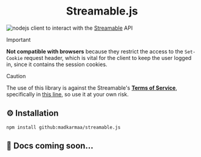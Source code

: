<h1 align="center">
  <!-- <img src="" alt="icon" style="width: 65px; height: 65px"><br> -->
  Streamable.js
</h1>

![nodejs](https://img.shields.io/static/v1?logo=nodedotjs&label=&message=NodeJS&color=43853D&logoColor=ffffff&style=flat-square) client to interact with the [Streamable](https://streamable.com) API

> [!IMPORTANT]
>
> **Not compatible with browsers** because they restrict the access to the `Set-Cookie` request header, which is vital for the client to keep the user logged in, since it contains the session cookies.

> [!CAUTION]
>
> The use of this library is against the Streamable's **[Terms of Service](https://terms.streamable.com)**, specifically in [this line](https://terms.streamable.com/#:~:text=Use%20automated,Content), so use it at your own risk.

## ⚙️ Installation

```
npm install github:madkarmaa/streamable.js
```

## 📖 Docs coming soon...
